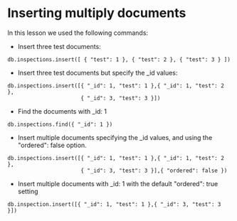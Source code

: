 # Inserting multiply documents

In this lesson we used the following commands:

- Insert three test documents:
```shell
db.inspections.insert([ { "test": 1 }, { "test": 2 }, { "test": 3 } ])
```

- Insert three test documents but specify the _id values:
```shell
db.inspections.insert([{ "_id": 1, "test": 1 },{ "_id": 1, "test": 2 },
                       { "_id": 3, "test": 3 }])
```

- Find the documents with _id: 1
```shell
db.inspections.find({ "_id": 1 })
```

- Insert multiple documents specifying the _id values, and using the "ordered": false option.
```shell
db.inspections.insert([{ "_id": 1, "test": 1 },{ "_id": 1, "test": 2 },
                       { "_id": 3, "test": 3 }],{ "ordered": false })
```

- Insert multiple documents with _id: 1 with the default "ordered": true setting
```shell
db.inspection.insert([{ "_id": 1, "test": 1 },{ "_id": 3, "test": 3 }])
```

